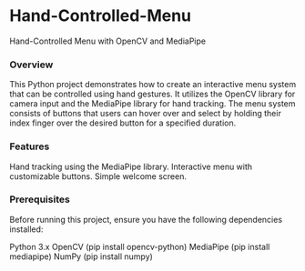 # Hand-Controlled-Menu
Hand-Controlled Menu with OpenCV and MediaPipe

### Overview
This Python project demonstrates how to create an interactive menu system that can be controlled using hand gestures. It utilizes the OpenCV library for camera input and the MediaPipe library for hand tracking. The menu system consists of buttons that users can hover over and select by holding their index finger over the desired button for a specified duration.

### Features
Hand tracking using the MediaPipe library.
Interactive menu with customizable buttons.
Simple welcome screen.

### Prerequisites
Before running this project, ensure you have the following dependencies installed:

Python 3.x
OpenCV (pip install opencv-python)
MediaPipe (pip install mediapipe)
NumPy (pip install numpy)







